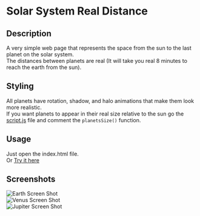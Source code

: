﻿# Solar System Real Distance
## Description
A very simple web page that represents the space from the sun to the last planet on the solar system. 
<br/>
The distances between planets are real (It will take you real 8 minutes to reach the earth from the sun).

## Styling
All planets have rotation, shadow, and halo animations that make them look more realistic. <br>
If you want planets to appear in their real size relative to the sun go the [script.js](./assets/javascript/script.js) file and comment the 
```planetsSize()``` function.

## Usage
Just open the index.html file.
<br>
Or [Try it here](https://htmlpreview.github.io/?https://github.com/Maliklar/solar-system/blob/main/index.html)

## Screenshots
<img src= "./screenshots/earth.png" alt="Earth Screen Shot">
<br>
<img src= "./screenshots/venus.png" alt="Venus Screen Shot">
<br>
<img src= "./screenshots/Jupiter.png" alt="Jupiter Screen Shot">

<br>
